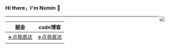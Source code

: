 ### Hi there，I'm Nxmin 👋

<img align="right" src="https://github-readme-stats.vercel.app/api?username=mgbq&show_icons=true&icon_color=CE1D2D&text_color=718096&bg_color=ffffff&hide_title=true" />

---
 | 掘金  |csdn博客 |
 | ----  | --- |
 | [✈️点我直达](https://juejin.cn/user/624178334799159)|[✈️点我直达](https://blog.csdn.net/qq_32340877)|
